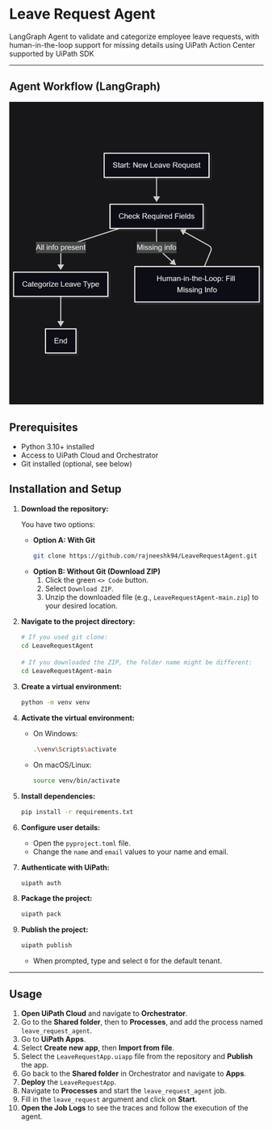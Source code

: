 # Leave Request Agent
LangGraph Agent to validate and categorize employee leave requests, with human-in-the-loop support for missing details using UiPath Action Center supported by UiPath SDK

---

## Agent Workflow (LangGraph)
![Agent Workflow](images/AgentFlow.png)

## Prerequisites

- Python 3.10+ installed
- Access to UiPath Cloud and Orchestrator
- Git installed (optional, see below)

## Installation and Setup

1.  **Download the repository:**

    You have two options:

    * **Option A: With Git**
        ```bash
        git clone https://github.com/rajneeshk94/LeaveRequestAgent.git
        ```
    * **Option B: Without Git (Download ZIP)**
        1.  Click the green `<> Code` button.
        2.  Select `Download ZIP`.
        3.  Unzip the downloaded file (e.g., `LeaveRequestAgent-main.zip`) to your desired location.

2.  **Navigate to the project directory:**
    ```bash
    # If you used git clone:
    cd LeaveRequestAgent

    # If you downloaded the ZIP, the folder name might be different:
    cd LeaveRequestAgent-main
    ```

3.  **Create a virtual environment:**
    ```bash
    python -m venv venv
    ```

4.  **Activate the virtual environment:**
    -   On Windows:
        ```bash
        .\venv\Scripts\activate
        ```
    -   On macOS/Linux:
        ```bash
        source venv/bin/activate
        ```

5.  **Install dependencies:**
    ```bash
    pip install -r requirements.txt
    ```

6.  **Configure user details:**
    -   Open the `pyproject.toml` file.
    -   Change the `name` and `email` values to your name and email.

7.  **Authenticate with UiPath:**
    ```bash
    uipath auth
    ```

8.  **Package the project:**
    ```bash
    uipath pack
    ```

9.  **Publish the project:**
    ```bash
    uipath publish
    ```
    -   When prompted, type and select `0` for the default tenant.

---

## Usage

1.  **Open UiPath Cloud** and navigate to **Orchestrator**.
2.  Go to the **Shared folder**, then to **Processes**, and add the process named `leave_request_agent`.
3.  Go to **UiPath Apps**.
4.  Select **Create new app**, then **Import from file**.
5.  Select the `LeaveRequestApp.uiapp` file from the repository and **Publish** the app.
6.  Go back to the **Shared folder** in Orchestrator and navigate to **Apps**.
7.  **Deploy** the `LeaveRequestApp`.
8.  Navigate to **Processes** and start the `leave_request_agent` job.
9.  Fill in the `leave_request` argument and click on **Start**.
10. **Open the Job Logs** to see the traces and follow the execution of the agent.